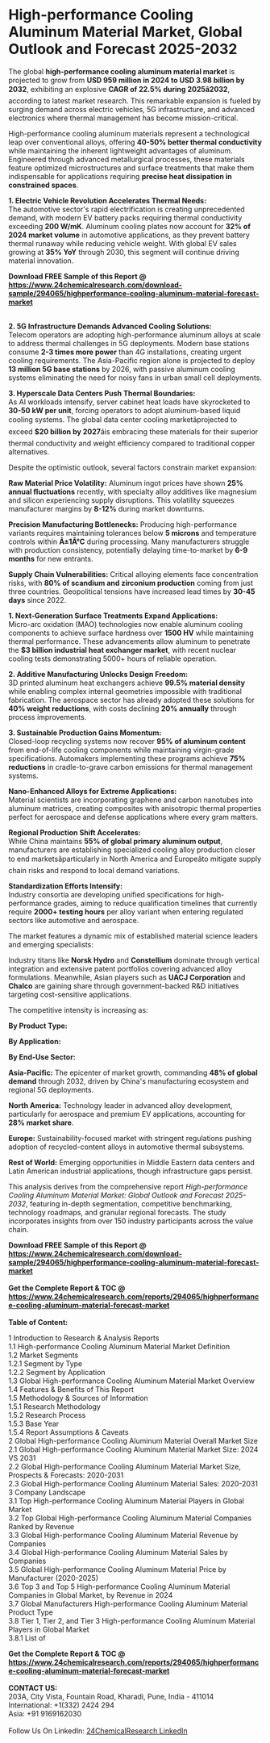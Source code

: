 <h1>High-performance Cooling Aluminum Material Market, Global Outlook and Forecast 2025-2032</h1><p>The global <strong>high-performance cooling aluminum material market</strong> is projected to grow from <strong>USD 959 million in 2024 to USD 3.98 billion by 2032</strong>, exhibiting an explosive <strong>CAGR of 22.5% during 2025â2032</strong>, according to latest market research. This remarkable expansion is fueled by surging demand across electric vehicles, 5G infrastructure, and advanced electronics where thermal management has become mission-critical.</p><p>High-performance cooling aluminum materials represent a technological leap over conventional alloys, offering <strong>40-50% better thermal conductivity</strong> while maintaining the inherent lightweight advantages of aluminum. Engineered through advanced metallurgical processes, these materials feature optimized microstructures and surface treatments that make them indispensable for applications requiring <strong>precise heat dissipation in constrained spaces</strong>.</p><p><strong>1. Electric Vehicle Revolution Accelerates Thermal Needs:</strong><br>
The automotive sector's rapid electrification is creating unprecedented demand, with modern EV battery packs requiring thermal conductivity exceeding <strong>200 W/mK</strong>. Aluminum cooling plates now account for <strong>32% of 2024 market volume</strong> in automotive applications, as they prevent battery thermal runaway while reducing vehicle weight. With global EV sales growing at <strong>35% YoY</strong> through 2030, this segment will continue driving material innovation.</p><div><b>Download FREE Sample of this Report @ 
            <a href="https://www.24chemicalresearch.com/download-sample/294065/highperformance-cooling-aluminum-material-forecast-market">
            https://www.24chemicalresearch.com/download-sample/294065/highperformance-cooling-aluminum-material-forecast-market</a></b></div><br><p><strong>2. 5G Infrastructure Demands Advanced Cooling Solutions:</strong><br>
Telecom operators are adopting high-performance aluminum alloys at scale to address thermal challenges in 5G deployments. Modern base stations consume <strong>2-3 times more power</strong> than 4G installations, creating urgent cooling requirements. The Asia-Pacific region alone is projected to deploy <strong>13 million 5G base stations</strong> by 2026, with passive aluminum cooling systems eliminating the need for noisy fans in urban small cell deployments.</p><p><strong>3. Hyperscale Data Centers Push Thermal Boundaries:</strong><br>
As AI workloads intensify, server cabinet heat loads have skyrocketed to <strong>30-50 kW per unit</strong>, forcing operators to adopt aluminum-based liquid cooling systems. The global data center cooling marketâprojected to exceed <strong>$20 billion by 2027</strong>âis embracing these materials for their superior thermal conductivity and weight efficiency compared to traditional copper alternatives.</p><p>Despite the optimistic outlook, several factors constrain market expansion:</p><p><strong>Raw Material Price Volatility:</strong> Aluminum ingot prices have shown <strong>25% annual fluctuations</strong> recently, with specialty alloy additives like magnesium and silicon experiencing supply disruptions. This volatility squeezes manufacturer margins by <strong>8-12%</strong> during market downturns.</p><p><strong>Precision Manufacturing Bottlenecks:</strong> Producing high-performance variants requires maintaining tolerances below <strong>5 microns</strong> and temperature controls within <strong>Â±1Â°C</strong> during processing. Many manufacturers struggle with production consistency, potentially delaying time-to-market by <strong>6-9 months</strong> for new entrants.</p><p><strong>Supply Chain Vulnerabilities:</strong> Critical alloying elements face concentration risks, with <strong>80% of scandium and zirconium production</strong> coming from just three countries. Geopolitical tensions have increased lead times by <strong>30-45 days</strong> since 2022.</p><p><strong>1. Next-Generation Surface Treatments Expand Applications:</strong><br>
Micro-arc oxidation (MAO) technologies now enable aluminum cooling components to achieve surface hardness over <strong>1500 HV</strong> while maintaining thermal performance. These advancements allow aluminum to penetrate the <strong>$3 billion industrial heat exchanger market</strong>, with recent nuclear cooling tests demonstrating 5000+ hours of reliable operation.</p><p><strong>2. Additive Manufacturing Unlocks Design Freedom:</strong><br>
3D printed aluminum heat exchangers achieve <strong>99.5% material density</strong> while enabling complex internal geometries impossible with traditional fabrication. The aerospace sector has already adopted these solutions for <strong>40% weight reductions</strong>, with costs declining <strong>20% annually</strong> through process improvements.</p><p><strong>3. Sustainable Production Gains Momentum:</strong><br>
Closed-loop recycling systems now recover <strong>95% of aluminum content</strong> from end-of-life cooling components while maintaining virgin-grade specifications. Automakers implementing these programs achieve <strong>75% reductions</strong> in cradle-to-grave carbon emissions for thermal management systems.</p><p><strong>Nano-Enhanced Alloys for Extreme Applications:</strong><br>
Material scientists are incorporating graphene and carbon nanotubes into aluminum matrices, creating composites with anisotropic thermal properties perfect for aerospace and defense applications where every gram matters.</p><p><strong>Regional Production Shift Accelerates:</strong><br>
While China maintains <strong>55% of global primary aluminum output</strong>, manufacturers are establishing specialized cooling alloy production closer to end marketsâparticularly in North America and Europeâto mitigate supply chain risks and respond to local demand variations.</p><p><strong>Standardization Efforts Intensify:</strong><br>
Industry consortia are developing unified specifications for high-performance grades, aiming to reduce qualification timelines that currently require <strong>2000+ testing hours</strong> per alloy variant when entering regulated sectors like automotive and aerospace.</p><p>The market features a dynamic mix of established material science leaders and emerging specialists:</p><p>Industry titans like <strong>Norsk Hydro</strong> and <strong>Constellium</strong> dominate through vertical integration and extensive patent portfolios covering advanced alloy formulations. Meanwhile, Asian players such as <strong>UACJ Corporation</strong> and <strong>Chalco</strong> are gaining share through government-backed R&amp;D initiatives targeting cost-sensitive applications.</p><p>The competitive intensity is increasing as:</p><p><strong>By Product Type:</strong></p><p><strong>By Application:</strong></p><p><strong>By End-Use Sector:</strong></p><p><strong>Asia-Pacific:</strong> The epicenter of market growth, commanding <strong>48% of global demand</strong> through 2032, driven by China's manufacturing ecosystem and regional 5G deployments.</p><p><strong>North America:</strong> Technology leader in advanced alloy development, particularly for aerospace and premium EV applications, accounting for <strong>28% market share</strong>.</p><p><strong>Europe:</strong> Sustainability-focused market with stringent regulations pushing adoption of recycled-content alloys in automotive thermal subsystems.</p><p><strong>Rest of World:</strong> Emerging opportunities in Middle Eastern data centers and Latin American industrial applications, though infrastructure gaps persist.</p><p>This analysis derives from the comprehensive report <em>High-performance Cooling Aluminum Material Market: Global Outlook and Forecast 2025-2032</em>, featuring in-depth segmentation, competitive benchmarking, technology roadmaps, and granular regional forecasts. The study incorporates insights from over 150 industry participants across the value chain.</p><div><b>Download FREE Sample of this Report @ 
            <a href="https://www.24chemicalresearch.com/download-sample/294065/highperformance-cooling-aluminum-material-forecast-market">
            https://www.24chemicalresearch.com/download-sample/294065/highperformance-cooling-aluminum-material-forecast-market</a></b></div><br><div><b>Get the Complete Report & TOC @ 
            <a href="https://www.24chemicalresearch.com/reports/294065/highperformance-cooling-aluminum-material-forecast-market">
            https://www.24chemicalresearch.com/reports/294065/highperformance-cooling-aluminum-material-forecast-market</a></b></div><br>
            <b>Table of Content:</b><p>1 Introduction to Research & Analysis Reports<br />
 1.1 High-performance Cooling Aluminum Material Market Definition<br />
 1.2 Market Segments<br />
 1.2.1 Segment by Type<br />
 1.2.2 Segment by Application<br />
 1.3 Global High-performance Cooling Aluminum Material Market Overview<br />
 1.4 Features & Benefits of This Report<br />
 1.5 Methodology & Sources of Information<br />
 1.5.1 Research Methodology<br />
 1.5.2 Research Process<br />
 1.5.3 Base Year<br />
 1.5.4 Report Assumptions & Caveats<br />
2 Global High-performance Cooling Aluminum Material Overall Market Size<br />
 2.1 Global High-performance Cooling Aluminum Material Market Size: 2024 VS 2031<br />
 2.2 Global High-performance Cooling Aluminum Material Market Size, Prospects & Forecasts: 2020-2031<br />
 2.3 Global High-performance Cooling Aluminum Material Sales: 2020-2031<br />
3 Company Landscape<br />
 3.1 Top High-performance Cooling Aluminum Material Players in Global Market<br />
 3.2 Top Global High-performance Cooling Aluminum Material Companies Ranked by Revenue<br />
 3.3 Global High-performance Cooling Aluminum Material Revenue by Companies<br />
 3.4 Global High-performance Cooling Aluminum Material Sales by Companies<br />
 3.5 Global High-performance Cooling Aluminum Material Price by Manufacturer (2020-2025)<br />
 3.6 Top 3 and Top 5 High-performance Cooling Aluminum Material Companies in Global Market, by Revenue in 2024<br />
 3.7 Global Manufacturers High-performance Cooling Aluminum Material Product Type<br />
 3.8 Tier 1, Tier 2, and Tier 3 High-performance Cooling Aluminum Material Players in Global Market<br />
 3.8.1 List of</p><div><b>Get the Complete Report & TOC @ 
            <a href="https://www.24chemicalresearch.com/reports/294065/highperformance-cooling-aluminum-material-forecast-market">
            https://www.24chemicalresearch.com/reports/294065/highperformance-cooling-aluminum-material-forecast-market</a></b></div><br><b>CONTACT US:</b><br>
            203A, City Vista, Fountain Road, Kharadi, Pune, India - 411014<br>
            International: +1(332) 2424 294<br>
            Asia: +91 9169162030 <br><br>
            Follow Us On LinkedIn: <a href="https://www.linkedin.com/company/24chemicalresearch/">24ChemicalResearch LinkedIn</a>
